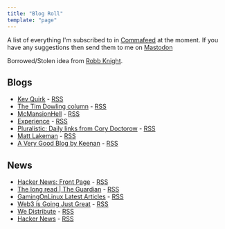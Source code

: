 ```yaml
---
title: "Blog Roll"
template: "page"
---
```

A list of everything I'm subscribed to in [Commafeed](https://www.commafeed.com/#/welcome) at the moment. If you have any suggestions then send them to me on [Mastodon](https://remotelab.uk/@mikebell)

Borrowed/Stolen idea from [Robb Knight](https://rknight.me/blog/roll/).

## Blogs

* [Kev Quirk](https://kevquirk.com/) - [RSS](https://kevquirk.com/feed)
* [The Tim Dowling column](https://www.theguardian.com/lifeandstyle/series/timdowlingsweekendcolumn) - [RSS](https://www.theguardian.com/lifeandstyle/series/timdowlingsweekendcolumn/rss)
* [McMansionHell](https://mcmansionhell.com/) - [RSS](https://mcmansionhell.com/rss)
* [Experience](https://www.theguardian.com/lifeandstyle/series/experience) - [RSS](https://www.theguardian.com/lifeandstyle/series/experience/rss)
* [Pluralistic: Daily links from Cory Doctorow](https://pluralistic.net/) - [RSS](https://pluralistic.net/feed/)
* [Matt Lakeman](https://mattlakeman.org/) - [RSS](https://mattlakeman.org/feed/)
* [A Very Good Blog by Keenan](https://gkeenan.co/avgb) - [RSS](https://gkeenan.co/avgb/feed.xml)

## News

* [Hacker News: Front Page](https://news.ycombinator.com/) - [RSS](https://hnrss.org/frontpage)
* [The long read | The Guardian](https://www.theguardian.com/news/series/the-long-read) - [RSS](https://www.theguardian.com/news/series/the-long-read/rss)
* [GamingOnLinux Latest Articles](https://www.gamingonlinux.com/) - [RSS](https://www.gamingonlinux.com/article_rss.php)
* [Web3 is Going Just Great](https://www.web3isgoinggreat.com/) - [RSS](https://www.web3isgoinggreat.com/feed.xml)
* [We Distribute](https://wedistribute.org/) - [RSS](https://wedistribute.org/feed/)
* [Hacker News](https://hackaday.com/) - [RSS](https://hackaday.com/blog/feed/)